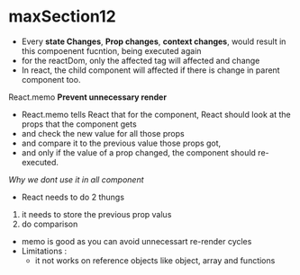 # maxSection12

- Every **state Changes**, **Prop changes**, **context changes**, would result in this compoenent fucntion, being executed again
- for the reactDom, only the affected tag will affected and change
- In react, the child component will affected if there is change in parent component too.

React.memo
**Prevent unnecessary render**

- React.memo tells React that for the component, React should look at the props that the component gets
- and check the new value for all those props
- and compare it to the previous value those props got,
- and only if the value of a prop changed, the component should re-executed.

_Why we dont use it in all component_

- React needs to do 2 thungs

1. it needs to store the previous prop valus
2. do comparison

- memo is good as you can avoid unnecessart re-render cycles
- Limitations :
  - it not works on reference objects like object, array and functions
